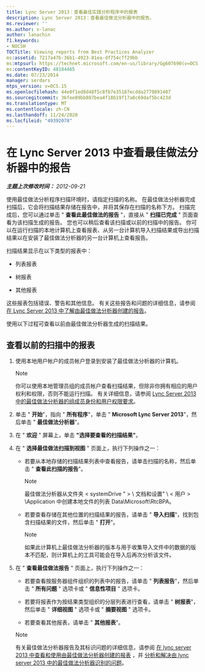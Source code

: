 ```yaml
---
title: Lync Server 2013：查看最佳实践分析程序中的报表
description: Lync Server 2013：查看最佳做法分析器中的报告。
ms.reviewer: ''
ms.author: v-lanac
author: lanachin
f1.keywords:
- NOCSH
TOCTitle: Viewing reports from Best Practices Analyzer
ms:assetid: 7217a47b-36b1-4923-81ea-df754cff29bb
ms:mtpsurl: https://technet.microsoft.com/en-us/library/Gg607690(v=OCS.15)
ms:contentKeyID: 48184465
ms.date: 07/23/2014
manager: serdars
mtps_version: v=OCS.15
ms.openlocfilehash: 44e0f1ed8d48f5c8fb7e35187ecdda2778091407
ms.sourcegitcommit: 36fee89bb887bea4f18b19f17a8c69daf5bc423d
ms.translationtype: MT
ms.contentlocale: zh-CN
ms.lasthandoff: 11/24/2020
ms.locfileid: "49392078"
---
```

# <a name="viewing-reports-from-best-practices-analyzer-in-lync-server-2013"></a>在 Lync Server 2013 中查看最佳做法分析器中的报告

<div data-xmlns="http://www.w3.org/1999/xhtml">

<div class="topic" data-xmlns="http://www.w3.org/1999/xhtml" data-msxsl="urn:schemas-microsoft-com:xslt" data-cs="https://msdn.microsoft.com/">

<div data-asp="https://msdn2.microsoft.com/asp">



</div>

<div id="mainSection">

<div id="mainBody">

<span> </span>

_**主题上次修改时间：** 2012-09-21_

使用最佳做法分析程序扫描环境时，请指定扫描的名称。 在最佳做法分析器完成扫描后，它会将扫描结果存储在报告中，并将其保存在扫描的名称下方。 扫描完成后，您可以通过单击 " **查看此最佳做法的报告** "，直接从 " **扫描已完成** " 页面查看为该扫描生成的报告。 您也可以稍后查看该扫描或以前的扫描中的报告。 你可以在运行扫描的本地计算机上查看报表、从另一台计算机导入扫描结果或导出扫描结果以在安装了最佳做法分析器的另一台计算机上查看报告。

扫描结果显示在以下类型的报表中：

  - 列表报表

  - 树报表

  - 其他报表

这些报表包括错误、警告和其他信息。 有关这些报告和问题的详细信息，请参阅 [在 Lync Server 2013 中了解由最佳做法分析器创建的报告](lync-server-2013-understanding-reports-created-by-best-practices-analyzer.md)。

使用以下过程可查看以前由最佳做法分析器生成的扫描结果。

<div>

## <a name="to-view-reports-from-a-previous-scan"></a>查看以前的扫描中的报表

1.  使用本地用户帐户的成员帐户登录到安装了最佳做法分析器的计算机。
    
    > [!NOTE]  
    > 你可以使用本地管理员组的成员帐户查看扫描结果，但除非你拥有相应的用户权利和权限，否则不能运行扫描。 有关详细信息，请参阅 <A href="lync-server-2013-group-memberships-and-user-rights-requirements-for-best-practices-analyzer.md">Lync Server 2013 中的最佳做法分析器的组成员身份和用户权限要求</A>。

2.  单击 " **开始**"，指向 " **所有程序**"，单击 " **Microsoft Lync Server 2013**"，然后单击 " **最佳做法分析器**"。

3.  在 " **欢迎** " 屏幕上，单击 **"选择要查看的扫描结果"**。

4.  在 " **选择最佳做法扫描到视图** " 页面上，执行下列操作之一：
    
      - 若要从本地存储的扫描结果列表中查看报告，请单击扫描的名称，然后单击 " **查看此扫描的报告**"。
        
        > [!NOTE]  
        > 最佳做法分析器从文件夹 &lt; systemDrive " &gt; \\ 文档和设置" \\ &lt; 用户 &gt; \Application 中创建本地文件的列表 Data\Microsoft\RtcBPA。
    
      - 若要查看存储在其他位置的扫描结果的报告，请单击 " **导入扫描**"，找到包含扫描结果的文件，然后单击 " **打开**"。
        
        > [!NOTE]  
        > 如果此计算机上最佳做法分析器的版本与用于收集导入文件中的数据的版本不匹配，则计算机上的工具可能会在导入后再次分析该文件。

5.  在 " **查看最佳做法报告** " 页面上，执行下列操作之一：
    
      - 若要查看按服务器组件组织的列表中的报告，请单击 " **列表报告**"，然后单击 " **所有问题** " 选项卡或 " **信息性项目** " 选项卡。
    
      - 若要将报表作为按结果类型组织的分层列表进行查看，请单击 " **树报表**"，然后单击 " **详细视图** " 选项卡或 " **摘要视图** " 选项卡。
    
      - 若要查看其他报表，请单击 " **其他报表**"。
    
    > [!NOTE]  
    > 有关最佳做法分析器报告及其标识问题的详细信息，请参阅 <A href="lync-server-2013-viewing-and-working-with-reports-created-by-best-practices-analyzer.md">在 lync server 2013 中查看和使用由最佳做法分析器创建的报表</A> ，并 <A href="lync-server-2013-analyzing-and-resolving-issues-identified-by-best-practices-analyzer.md">分析和解决由 lync server 2013 中的最佳做法分析器识别的问题</A>。

</div>

</div>

</div>

</div>

</div>

